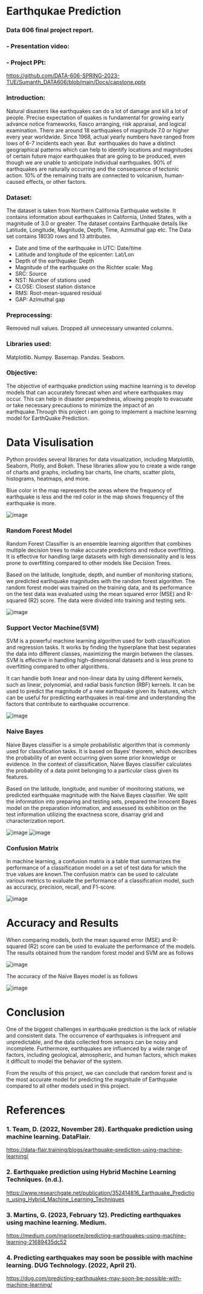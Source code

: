 # Earthqukae Prediction 

### Data 606 final project report. 

### - Presentation video:
### - Project PPt:
https://github.com/DATA-606-SPRING-2023-TUE/Sumanth_DATA606/blob/main/Docs/capstone.pptx

### Introduction:
Natural disasters like earthquakes can do a lot of damage and kill a lot of people. Precise expectation of quakes is fundamental for growing early advance notice frameworks, fiasco arranging, risk appraisal, and logical examination. There are around 18 earthquakes of magnitude 7.0 or higher every year worldwide. Since 1968, actual yearly numbers have ranged from lows of 6-7 incidents each year. But  earthquakes do have a distinct geographical patterns which can help to identify locations and magnitudes of certain future major earthquakes that are going to be produced, even though we are unable to anticipate individual earthquakes.
90% of earthquakes are naturally occurring and the consequence of tectonic action. 10% of the remaining traits are connected to volcanism, human-caused effects, or other factors.

### Dataset: 
The dataset is taken from Northern California Earthquake website. It contains information about earthquakes in California, United States, with a magnitude of 3.0 or greater. 
The dataset contains Earthquake details like Latitude, Longitude, Magnitude, Depth, Time, Azimuthal gap etc. The Data set contains 18030 rows and  13 attributes.

* Date and time of the earthquake in UTC: Date/time
* Latitude and longitude of the epicenter: Lat/Lon
* Depth of the earthquake: Depth
* Magnitude of the earthquake on the Richter scale: Mag
* SRC: Source
* NST: Number of stations used
* CLOSE: Closest station distance
* RMS: Root-mean-squared residual
* GAP: Azimuthal gap

### Preprocessing: 
Removed null values. Dropped all unnecessary unwanted columns.
### Libraries used:
Matplotlib. 
Numpy.
Basemap.
Pandas.
Seaborn.

### Objective:
The objective of earthquake prediction using machine learning is to develop models that can accurately forecast when and where earthquakes may occur. This can help in disaster preparedness, allowing people to evacuate or take necessary precautions to minimize the impact of an earthquake.Through this project i am going to implement a machine learning model for EarthQuake Prediction. 

# Data Visulisation

Python provides several libraries for data visualization, including Matplotlib, Seaborn, Plotly, and Bokeh. These libraries allow you to create a wide range of charts and graphs, including bar charts, line charts, scatter plots, histograms, heatmaps, and more.

Blue color in the map represents the areas where the frequency of earthquake is less and the red color in the map shows frequency of the earthquake is more.

![image](https://github.com/DATA-606-SPRING-2023-TUE/Sumanth_DATA606/assets/123931726/1500ae4f-8c33-4608-9205-f0eea5d99094)




### Random Forest Model

Random Forest Classifier is an ensemble learning algorithm that combines multiple decision trees to make accurate predictions and reduce overfitting. It is effective for handling large datasets with high dimensionality and is less prone to overfitting compared to other models like Decision Trees.

Based on the latitude, longitude, depth, and number of monitoring stations, we predicted earthquake magnitudes with the random forest algorithm. 
The random forest model was trained on the training data, and its performance on the test data was evaluated using the mean squared error (MSE) and R-squared (R2) score. The data were divided into training and testing sets.


![image](https://github.com/DATA-606-SPRING-2023-TUE/Sumanth_DATA606/assets/123931726/14c587e0-2793-48ac-bbfc-e538eb9a2991)


### Support Vector Machine(SVM)

SVM is a powerful machine learning algorithm used for both classification and regression tasks. It works by finding the hyperplane that best separates the data into different classes, maximizing the margin between the classes. SVM is effective in handling high-dimensional datasets and is less prone to overfitting compared to other algorithms.

It can handle both linear and non-linear data by using different kernels, such as linear, polynomial, and radial basis function (RBF) kernels.
 It can be used to predict the magnitude of a new earthquake given its features, which can be useful for predicting earthquakes in real-time and understanding the factors that contribute to earthquake occurrence.

![image](https://github.com/DATA-606-SPRING-2023-TUE/Sumanth_DATA606/assets/123931726/7789be36-a57f-4beb-b79a-421ff1858fe3)


### Naive Bayes

Naive Bayes classifier is a simple probabilistic algorithm that is commonly used for classification tasks. It is based on Bayes' theorem, which describes the probability of an event occurring given some prior knowledge or evidence. In the context of classification, Naive Bayes classifier calculates the probability of a data point belonging to a particular class given its features. 

Based on the latitude, longitude, and number of monitoring stations, we predicted earthquake magnitude with the Naive Bayes classifier. We split the information into preparing and testing sets, prepared the Innocent Bayes model on the preparation information, and assessed its exhibition on the test information utilizing the exactness score, disarray grid and characterization report.


![image](https://github.com/DATA-606-SPRING-2023-TUE/Sumanth_DATA606/assets/123931726/827e948e-b05a-4b1b-8352-ccc3056fa22e)
![image](https://github.com/DATA-606-SPRING-2023-TUE/Sumanth_DATA606/assets/123931726/05ba0af7-04ad-428a-825c-316f6fe63c70)

### Confusion Matrix

In machine learning, a confusion matrix is a table that summarizes the performance of a classification model on a set of test data for which the true values are known.The confusion matrix can be used to calculate various metrics to evaluate the performance of a classification model, such as accuracy, precision, recall, and F1-score.

![image](https://github.com/DATA-606-SPRING-2023-TUE/Sumanth_DATA606/assets/123931726/e2c6b7bc-2936-49f7-bf30-70ac659ddae4)



# Accuracy and Results
When comparing models, both the mean squared error (MSE) and R-squared (R2) score can be used to evaluate the performance of the models.
The results obtained from the random forest model  and  SVM are as follows

![image](https://github.com/DATA-606-SPRING-2023-TUE/Sumanth_DATA606/assets/123931726/d7ff7025-af31-4d77-a898-b790cfebc34b)


The accuracy of the Naïve Bayes model is as follows

![image](https://github.com/DATA-606-SPRING-2023-TUE/Sumanth_DATA606/assets/123931726/f931ad03-5d30-49b4-8f77-d4cf6ac4dd21)


# Conclusion

One of the biggest challenges in earthquake prediction is the lack of reliable and consistent data. The occurrence of earthquakes is infrequent and unpredictable, and the data collected from sensors can be noisy and incomplete. Furthermore, earthquakes are influenced by a wide range of factors, including geological, atmospheric, and human factors, which makes it difficult to model the behavior of the system.

From the results of this project, we can conclude that random forest and is the most accurate model for predicting the magnitude of Earthquake compared to all other models used in this project.

# References

### 1. Team, D. (2022, November 28). Earthquake prediction using machine learning. DataFlair.
https://data-flair.training/blogs/earthquake-prediction-using-machine-learning/ 
 
### 2. Earthquake prediction using Hybrid Machine Learning Techniques. (n.d.).
https://www.researchgate.net/publication/352414816_Earthquake_Prediction_using_Hybrid_Machine_Learning_Techniques 

### 3. Martins, G. (2023, February 12). Predicting earthquakes using machine learning. Medium. 
https://medium.com/marionete/predicting-earthquakes-using-machine-learning-21689435dc52 

### 4. Predicting earthquakes may soon be possible with machine learning. DUG Technology. (2022, April 21). 
https://dug.com/predicting-earthquakes-may-soon-be-possible-with-machine-learning/ 
